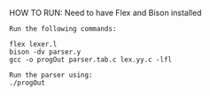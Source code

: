HOW TO RUN:
	Need to have Flex and Bison installed
	
	Run the following commands:
	
	flex lexer.l
	bison -dv parser.y
	gcc -o progOut parser.tab.c lex.yy.c -lfl
	
	Run the parser using:
	./progOut